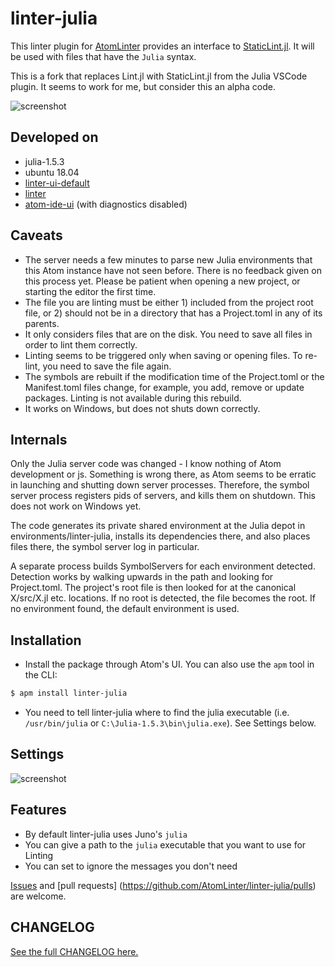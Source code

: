 # linter-julia

This linter plugin for [AtomLinter](https://atomlinter.github.io/)
provides an interface to [StaticLint.jl](https://github.com/julia-vscode/StaticLint.jl).
It will be used with files that have the `Julia` syntax.

This is a fork that replaces Lint.jl with StaticLint.jl from the Julia VSCode plugin.
It seems to work for me, but consider this an alpha code.

![screenshot](https://raw.githubusercontent.com/takbal/linter-julia/master/Screenshot.gif)

## Developed on

* julia-1.5.3
* ubuntu 18.04
* [linter-ui-default](https://atom.io/packages/linter-ui-default)
* [linter](https://atom.io/packages/linter)
* [atom-ide-ui](https://atom.io/packages/atom-ide-ui) (with diagnostics disabled)

## Caveats

* The server needs a few minutes to parse new Julia environments that this Atom instance have not seen before.
  There is no feedback given on this process yet. Please be patient when opening a new project, or starting the editor the first time.
* The file you are linting must be either 1) included from the project root file, or 2) should not be in a directory that has a
Project.toml in any of its parents.
* It only considers files that are on the disk. You need to save all files in order to lint them correctly.
* Linting seems to be triggered only when saving or opening files. To re-lint, you need to save the file again.
* The symbols are rebuilt if the modification time of the Project.toml or the Manifest.toml files change, for example,
you add, remove or update packages. Linting is not available during this rebuild.
* It works on Windows, but does not shuts down correctly.

## Internals

Only the Julia server code was changed - I know nothing of Atom development or js. Something is wrong there, as Atom seems to be
erratic in launching and shutting down server processes. Therefore, the symbol server process registers pids of servers,
and kills them on shutdown. This does not work on Windows yet.

The code generates its private shared environment at the Julia depot in environments/linter-julia, installs its
dependencies there, and also places files there, the symbol server log in particular.

A separate process builds SymbolServers for each environment detected. Detection works by walking
upwards in the path and looking for Project.toml. The project's root file is then looked for at
the canonical X/src/X.jl etc. locations. If no root is detected, the file becomes the root. If no
environment found, the default environment is used.

## Installation

- Install the package through Atom's UI. You can also use the `apm` tool in the CLI:
```bash
$ apm install linter-julia
```

- You need to tell linter-julia where to find the julia executable
(i.e. `/usr/bin/julia` or `C:\Julia-1.5.3\bin\julia.exe`). See Settings below.

## Settings

![screenshot](https://raw.githubusercontent.com/AtomLinter/linter-julia/master/settings.png)

## Features

* By default linter-julia uses Juno's `julia`
* You can give a path to the `julia` executable that you want to use for Linting
* You can set to ignore the messages you don't need

[Issues](https://github.com/AtomLinter/linter-julia/issues) and [pull requests]
(https://github.com/AtomLinter/linter-julia/pulls) are welcome.

## CHANGELOG

[See the full CHANGELOG here.](https://github.com/AtomLinter/linter-julia/blob/master/CHANGELOG.md)
